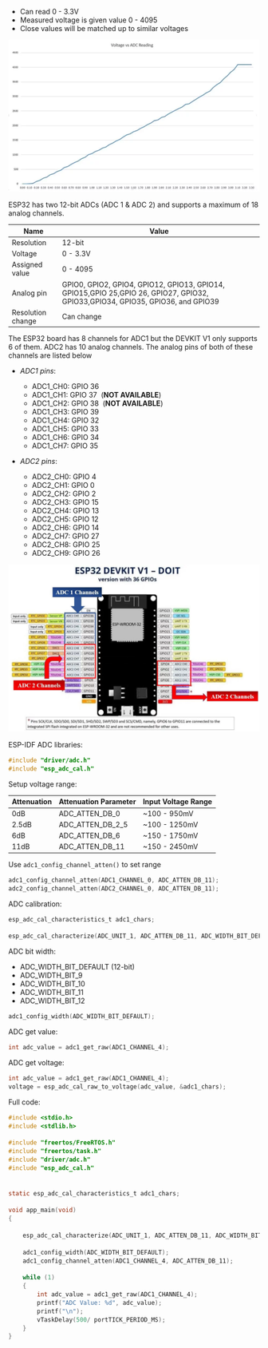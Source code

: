 - Can read 0 - 3.3V
- Measured voltage is given value 0 - 4095
- Close values will be matched up to similar voltages

![](./Assets/esp-idf-adc-reading-graph.png)

ESP32 has two 12-bit ADCs (ADC 1 & ADC 2) and supports a maximum of 18 analog channels.

| Name              | Value                                                                                                                          |
| ----------------- | ------------------------------------------------------------------------------------------------------------------------------ |
| Resolution        | 12-bit                                                                                                                         |
| Voltage           | 0 - 3.3V                                                                                                                       |
| Assigned value    | 0 - 4095                                                                                                                       |
| Analog pin        | GPIO0, GPIO2, GPIO4, GPIO12, GPIO13, GPIO14, GPIO15,GPIO 25,GPIO 26, GPIO27, GPIO32, GPIO33,GPIO34, GPIO35, GPIO36, and GPIO39 |
| Resolution change | Can change                                                                                                                     |

The ESP32 board has 8 channels for ADC1 but the DEVKIT V1 only supports 6 of them. ADC2 has 10 analog channels. The analog pins of both of these channels are listed below

- *ADC1 pins*:
	- ADC1_CH0: GPIO 36
	- ADC1_CH1: GPIO 37  (**NOT AVAILABLE**)
	- ADC1_CH2: GPIO 38  (**NOT AVAILABLE**)
	- ADC1_CH3: GPIO 39
	- ADC1_CH4: GPIO 32
	- ADC1_CH5: GPIO 33
	- ADC1_CH6: GPIO 34
	- ADC1_CH7: GPIO 35

- *ADC2 pins*:
	- ADC2_CH0: GPIO 4
	- ADC2_CH1: GPIO 0
	- ADC2_CH2: GPIO 2
	- ADC2_CH3: GPIO 15
	- ADC2_CH4: GPIO 13
	- ADC2_CH5: GPIO 12
	- ADC2_CH6: GPIO 14
	- ADC2_CH7: GPIO 27
	- ADC2_CH8: GPIO 25
	- ADC2_CH9: GPIO 26

![](./Assets/esp-idf-adc-pinout.png)

ESP-IDF ADC libraries:
```c
#include "driver/adc.h"
#include "esp_adc_cal.h"
```

Setup voltage range:

| Attenuation | Attenuation Parameter | Input Voltage Range |
| ----------- | --------------------- | ------------------- |
| 0dB         | ADC_ATTEN_DB_0        | ~100 - 950mV        |
| 2.5dB       | ADC_ATTEN_DB_2_5      | ~100 - 1250mV       |
| 6dB         | ADC_ATTEN_DB_6        | ~150 - 1750mV       |
| 11dB        | ADC_ATTEN_DB_11       | ~150 - 2450mV       |

Use `adc1_config_channel_atten()` to set range

```c
adc1_config_channel_atten(ADC1_CHANNEL_0, ADC_ATTEN_DB_11);
adc2_config_channel_atten(ADC2_CHANNEL_0, ADC_ATTEN_DB_11);
```

ADC calibration:
```c
esp_adc_cal_characteristics_t adc1_chars;

esp_adc_cal_characterize(ADC_UNIT_1, ADC_ATTEN_DB_11, ADC_WIDTH_BIT_DEFAULT, 0, &adc1_chars);
```

ADC bit width:
- ADC_WIDTH_BIT_DEFAULT (12-bit)
- ADC_WIDTH_BIT_9
- ADC_WIDTH_BIT_10
- ADC_WIDTH_BIT_11
- ADC_WIDTH_BIT_12

```c
adc1_config_width(ADC_WIDTH_BIT_DEFAULT);
```

ADC get value:
```c
int adc_value = adc1_get_raw(ADC1_CHANNEL_4);
```

ADC get voltage:
```c
int adc_value = adc1_get_raw(ADC1_CHANNEL_4);
voltage = esp_adc_cal_raw_to_voltage(adc_value, &adc1_chars);
```

Full code:
```c
#include <stdio.h>
#include <stdlib.h>

#include "freertos/FreeRTOS.h"
#include "freertos/task.h"
#include "driver/adc.h"
#include "esp_adc_cal.h"


static esp_adc_cal_characteristics_t adc1_chars;

void app_main(void)
{

    esp_adc_cal_characterize(ADC_UNIT_1, ADC_ATTEN_DB_11, ADC_WIDTH_BIT_DEFAULT, 0, &adc1_chars);

    adc1_config_width(ADC_WIDTH_BIT_DEFAULT);
    adc1_config_channel_atten(ADC1_CHANNEL_4, ADC_ATTEN_DB_11);

    while (1) 
    {
        int adc_value = adc1_get_raw(ADC1_CHANNEL_4);
        printf("ADC Value: %d", adc_value);
        printf("\n");
        vTaskDelay(500/ portTICK_PERIOD_MS);
    }
}
```
